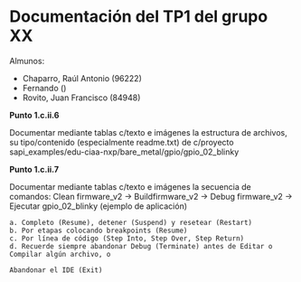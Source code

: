 # Documentación del TP1 del grupo XX

Almunos:
  - Chaparro, Raúl Antonio (96222)
  - Fernando ()
  - Rovito, Juan Francisco (84948)
  
__Punto 1.c.ii.6__ 

Documentar mediante tablas c/texto e imágenes la estructura de archivos, su tipo/contenido (especialmente readme.txt) de c/proyecto sapi_examples/edu-ciaa-nxp/bare_metal/gpio/gpio_02_blinky

__Punto 1.c.ii.7__ 

Documentar mediante tablas c/texto e imágenes la secuencia de comandos: Clean firmware_v2 -> Buildfirmware_v2 -> Debug firmware_v2 -> Ejecutar gpio_02_blinky (ejemplo de aplicación)
    
    a. Completo (Resume), detener (Suspend) y resetear (Restart)  
    b. Por etapas colocando breakpoints (Resume)  
    c. Por línea de código (Step Into, Step Over, Step Return)  
    d. Recuerde siempre abandonar Debug (Terminate) antes de Editar o Compilar algún archivo, o
    
    Abandonar el IDE (Exit)
<!--stackedit_data:
eyJoaXN0b3J5IjpbMjA5Nzk0NDA5Nl19
-->